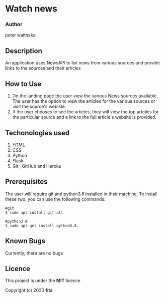 # Watch news
### Author
peter waithaka

## Description
An application uses NewsAPI to list news from various sources and provide links to the sources and their articles

## How to Use
1. On the landing page the user view the various News sources available. The user has the option to view the articles for the various sources or visit the source's webiste.
2. If the user chooses to see the articles, they will view the top artciles for the particular source and a link to the full article's website is provided.


## Techonologies used
1. HTML 
2. CSS
3. Python
4. Flask
5. Git , GitHub and Heroku


## Prerequisites
The user will require git and python3.8 installed in their machine. To install these two, you can use the following commands:
```
#git
$ sudo apt install git-all

#python3.8
$ sudo apt-get install python3.8.
```

## Known Bugs 
Currently, there are no bugs



## Licence
This project is under the **MIT** licence

Copyright (c) 2020 **fita**